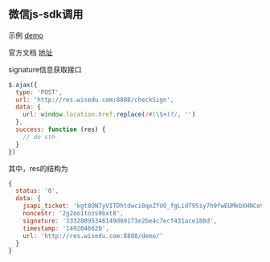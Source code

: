 ## 微信js-sdk调用

示例 [demo](http://res.wisedu.com:8888/demo/)

官方文档 [地址](http://qydev.weixin.qq.com/wiki/index.php?title=%E9%A6%96%E9%A1%B5)

signature信息获取接口

```javascript
$.ajax({
  type: 'POST',
  url: 'http://res.wisedu.com:8888/checkSign',
  data: {
    url: window.location.href.replace(/#(\S+)?/, '')
  },
  success: function (res) {
    // do sth
  }
})
```
其中，res的结构为
```javascript
{
  status: '0',
  data: {
    jsapi_ticket: 'kgt8ON7yVITDhtdwci0qeZfUO_fgLidT9Siy7h9fwEUMkbXHNCo9E6qpAZeQPXH6sdaZ6tgtzNraNmFzeIXV-w',
    nonceStr: '2g2oo1tozs9bxt8',
    signature: '33328095346149d69173e2be4c7ecf431ace188d',
    timestamp: '1492046620',
    url: 'http://res.wisedu.com:8888/demo/'
  }
}
```
    
